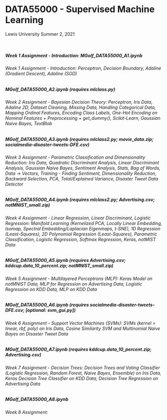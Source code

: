 # DATA55000 - Supervised Machine Learning
Lewis University Summer 2, 2021

<br />

##### Week 1 Assignment - Introduction: MGolf_DATA55000_A1.ipynb 
###### Week 1 Assignment - Introduction: Perceptron, Decision Boundary, Adaline (Gradient Descent), Adaline (SGD)

##### MGolf_DATA55000_A2.ipynb (requires mlclass.py)
###### Week 2 Assignment - Bayesian Decision Theory: Perceptron, Iris Data, Adaline 2D, Dataset Cleaning, Missing Data, Handling Categorical Data, Mapping Ordinal Features, Encoding Class Labels, One-Hot Encoding on Nominal Features + Preprocessing + get_dummy(), Scikit-Learn, Gaussian Naive Bayes, TextBlob

##### MGolf_DATA55000_A3.ipynb (requires mlclass2.py; movie_data.zip; socialmedia-disaster-tweets-DFE.csv)
###### Week 3 Assignment - Parametric Classification and Dimensionality Reduction: Iris Data, Quadratic Discriminant Analysis, Linear Discriminant Analysis, Gaussian Naive Bayes, Sentiment Analysis, Stats, Bag of Words, Data -> Vectors, Training - Finding Sentiment, Dimensionality Reduction, Backward Selection, PCA, Total/Explained Variance, Disaster Tweet Data Detector

##### MGolf_DATA55000_A4.ipynb (requires mlclass2.py; Advertising.csv; notMNIST_small.zip)
###### Week 4 Assignment - Linear Regression, Linear Discriminant, Logistic Regression: Manifold Learning (Kernelized PCA, Locally Linear Embedding, Isomap, Spectral Embedding/Laplacian Eigenmaps, t-SNE), 1D Regression (Least-Squares), 2D Polynomial Regression (Least-Squares), Parametric Classification, Logistic Regression, Softmax Regression, Keras, notMIST Data

##### MGolf_DATA55000_A5.ipynb (requires Advertising.csv; kddcup.data_10_percent.zip; notMNIST_small.zip)
###### Week 5 Assignment - Multilayered Perceptrons (MLP): Keras Model on notMNIST Data, MLP for Regression on Advertising Data, Logistic Regression on KDD Data, MLP on KDD Data

##### MGolf_DATA55000_A6.ipynb (requires socialmedia-disaster-tweets-DFE.csv; [optional: svm_gui.py])
###### Week 6 Assignment - Support Vector Machines (SVMs): SVMs (kernel = linear, rbf, poly) on Iris Data, Cosine Similarity SVM and Multinomial Naive Bayes on Disaster Tweet Data

##### MGolf_DATA55000_A7.ipynb (requires kddcup.data_10_percent.zip; Advertising.csv)
###### Week 7 Assignment - Decision Trees: Decision Trees and Voting Classifier (Logistic Regression, Random Forest, Naive Bayes, Ensemble) on Iris Data, Keras Decision Tree Classifier on KDD Data, Decision Tree Regression on Advertising Data

##### MGolf_DATA55000_A8.ipynb 
###### Week 8 Assignment:

<br />
